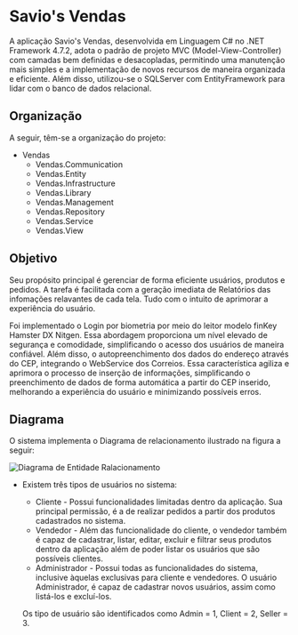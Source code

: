 # Savio's Vendas

A aplicação Savio's Vendas, desenvolvida em Linguagem C# no .NET Framework 4.7.2, adota o padrão de projeto MVC (Model-View-Controller) com camadas bem definidas e desacopladas, permitindo uma manutenção mais simples e a implementação de novos recursos de maneira organizada e eficiente. Além disso, utilizou-se o SQLServer com EntityFramework para lidar com o banco de dados relacional. 

## Organização
A seguir, têm-se a organização do projeto:

- Vendas
    - Vendas.Communication
    - Vendas.Entity
    - Vendas.Infrastructure
    - Vendas.Library
    - Vendas.Management
    - Vendas.Repository
    - Vendas.Service
    - Vendas.View
## Objetivo
Seu propósito principal é gerenciar de forma eficiente usuários, produtos e pedidos. A tarefa é facilitada com a geração imediata de Relatórios das infomações relavantes de cada tela. Tudo com o intuito de aprimorar a experiência do usuário.

Foi implementado o Login por biometria por meio do leitor modelo finKey Hamster DX Nitgen. Essa abordagem proporciona um nível elevado de segurança e comodidade, simplificando o acesso dos usuários de maneira confiável. Além disso, o autopreenchimento dos dados do endereço através do CEP, integrando o WebService dos Correios. Essa característica agiliza e aprimora o processo de inserção de informações, simplificando o preenchimento de dados de forma automática a partir do CEP inserido, melhorando a experiência do usuário e minimizando possíveis erros.

## Diagrama
O sistema implementa o Diagrama de relacionamento ilustrado na figura a seguir:

![Diagrama de Entidade Ralacionamento](https://user-images.githubusercontent.com/61707707/282452920-ee0f41ed-326d-4d32-a4b8-4a6f9059808b.png)

- Existem três tipos de usuários no sistema:
    - Cliente - Possui funcionalidades limitadas dentro da aplicação. Sua principal permissão, é a de realizar pedidos a partir dos produtos cadastrados no sistema.
    - Vendedor - Além das funcionalidade do cliente, o vendedor também é capaz de cadastrar, listar, editar, excluir e filtrar seus produtos dentro da aplicação além de poder listar os usuários que são possíveis clientes. 
    - Administrador - Possui todas as funcionalidades do sistema, inclusive àquelas exclusivas para cliente e vendedores. O usuário Administrador, é capaz de cadastrar novos usuários, assim como listá-los e excluí-los.

    Os tipo de usuário são identificados como Admin = 1, Client = 2, Seller = 3. 

